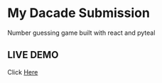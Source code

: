 
# My Dacade Submission
Number guessing game built with react and pyteal
## LIVE DEMO
Click [Here](https://price-is-right.netlify.app)

